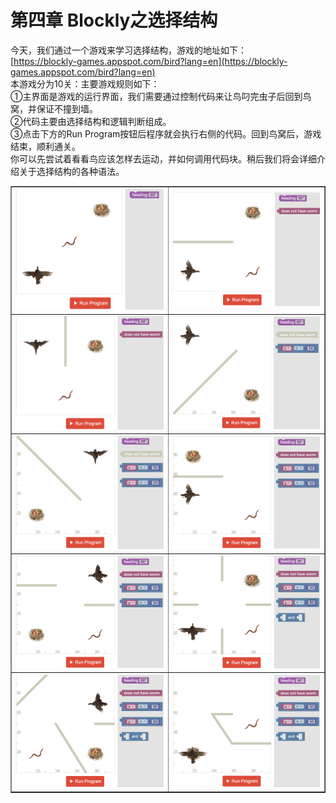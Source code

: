 # 第四章 Blockly之选择结构
今天，我们通过一个游戏来学习选择结构，游戏的地址如下：<br>
[https://blockly-games.appspot.com/bird?lang=en](https://blockly-games.appspot.com/bird?lang=en)<br>
本游戏分为10关：主要游戏规则如下：<br>
①主界面是游戏的运行界面，我们需要通过控制代码来让鸟叼完虫子后回到鸟窝，并保证不撞到墙。<br>
②代码主要由选择结构和逻辑判断组成。<br>
③点击下方的Run Program按钮后程序就会执行右侧的代码。回到鸟窝后，游戏结束，顺利通关。<br>
你可以先尝试着看看鸟应该怎样去运动，并如何调用代码块。稍后我们将会详细介绍关于选择结构的各种语法。<br>
<table border="1">
<tr>
<td>
    <center><img src="/assets/p58.png"/></center>
</td>
<td>
    <center><img src="/assets/p59.png"/></center>
</td>
</tr>
<tr>
<td>
    <center><img src="/assets/p60.png"/></center>
</td>
<td>
    <center><img src="/assets/p61.png"/></center>
</td>
</tr>
<tr>
<td>
    <center><img src="/assets/p62.png"/></center>
</td>
<td>
    <center><img src="/assets/p63.png"/></center>
</td>
</tr>
<tr>
<td>
    <center><img src="/assets/p64.png"/></center>
</td>
<td>
    <center><img src="/assets/p65.png"/></center>
</td>
</tr>
<tr>
<td>
    <center><img src="/assets/p66.png"/></center>
</td>
<td>
    <center><img src="/assets/p67.png"/></center>
</td>
</tr>

</table>